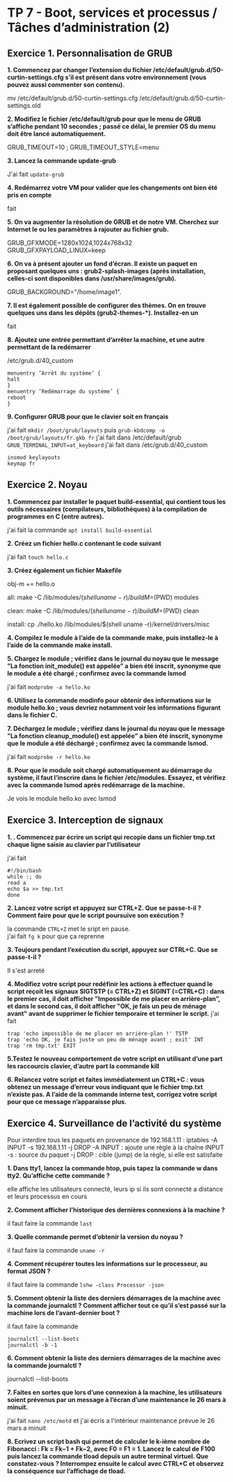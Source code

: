 # TP 7 - Boot, services et processus / Tâches d’administration (2)

## Exercice 1. Personnalisation de GRUB

**1. Commencez par changer l’extension du fichier /etc/default/grub.d/50-curtin-settings.cfg s’il est présent dans votre environnement (vous pouvez aussi commenter son contenu).**

mv /etc/default/grub.d/50-curtin-settings.cfg /etc/default/grub.d/50-curtin-settings.old


**2. Modifiez le fichier /etc/default/grub pour que le menu de GRUB s’affiche pendant 10 secondes ; passé ce délai, le premier OS du menu doit être lancé automatiquement.**

GRUB_TIMEOUT=10 ; GRUB_TIMEOUT_STYLE=menu 

**3. Lancez la commande update-grub**

J'ai fait `update-grub` 

**4. Redémarrez votre VM pour valider que les changements ont bien été pris en compte**

fait

**5. On va augmenter la résolution de GRUB et de notre VM. Cherchez sur Internet le ou les paramètres à rajouter au fichier grub.**

GRUB_GFXMODE=1280x1024,1024x768x32 GRUB_GFXPAYLOAD_LINUX=keep

**6. On va à présent ajouter un fond d’écran. Il existe un paquet en proposant quelques uns : grub2-splash-images
(après installation, celles-ci sont disponibles dans /usr/share/images/grub).**

GRUB_BACKGROUND="/home/image1".

**7. Il est également possible de configurer des thèmes. On en trouve quelques uns dans les dépôts (grub2-themes-*).
Installez-en un**

fait 

**8.  Ajoutez une entrée permettant d’arrêter la machine, et une autre permettant de la redémarrer**

/etc/grub.d/40_custom 
```
menuentry ’Arrêt du système’ {
halt
}
menuentry ’Redémarrage du système’ {
reboot
}
```

**9. Configurer GRUB pour que le clavier soit en français**

j'ai fait `mkdir /boot/grub/layouts` puis `grub-kbdcomp -o /boot/grub/layouts/fr.gkb fr` 
j'ai fait dans /etc/default/grub `GRUB_TERMINAL_INPUT=at_keyboard` 
j'ai fait dans /etc/grub.d/40_custom 
```
insmod keylayouts
keymap fr
``` 
## Exercice 2. Noyau


**1. Commencez par installer le paquet build-essential, qui contient tous les outils nécessaires (compilateurs, bibliothèques) à la compilation de programmes en C (entre autres).**

j'ai fait la commande `apt install build-essential` 

**2. Créez un fichier hello.c contenant le code suivant**

j'ai fait `touch hello.c` 

**3.  Créez également un fichier Makefile**

obj-m += hello.o

 all:
 make -C /lib/modules/$(shell uname -r)/build M=$(PWD) modules

 clean:
 make -C /lib/modules/$(shell uname -r)/build M=$(PWD) clean

 install:
 cp ./hello.ko /lib/modules/$(shell uname -r)/kernel/drivers/misc


**4. Compilez le module à l’aide de la commande make, puis installez-le à l’aide de la commande make
install.**


**5. Chargez le module ; vérifiez dans le journal du noyau que le message ”La fonction init_module() est appelée” a bien été inscrit, synonyme que le module a été chargé ; confirmez avec la commande lsmod**

j'ai fait `modprobe -a hello.ko` 

**6. Utilisez la commande modinfo pour obtenir des informations sur le module hello.ko ; vous devriez notamment voir les informations figurant dans le fichier C.**



**7. Déchargez le module ; vérifiez dans le journal du noyau que le message ”La fonction cleanup_module() est appelée” a bien été inscrit, synonyme que le module a été déchargé ; confirmez avec la commande lsmod.**

j'ai fait `modprobe -r hello.ko`  

**8. Pour que le module soit chargé automatiquement au démarrage du système, il faut l’inscrire dans le fichier /etc/modules. Essayez, et vérifiez avec la commande lsmod après redémarrage de la machine.**

Je vois le module hello.ko avec lsmod 

## Exercice 3. Interception de signaux


**1. . Commencez par écrire un script qui recopie dans un fichier tmp.txt chaque ligne saisie au clavier par
l’utilisateur**

j'ai fait 
``` 
#!/bin/bash
while :; do
read a
echo $a >> tmp.txt
done
``` 

**2. Lancez votre script et appuyez sur CTRL+Z. Que se passe-t-il ? Comment faire pour que le script poursuive son exécution ?**

la commande `CTRL+Z` met le sript en pause. <br>
j'ai fait `fg k` pour que ça reprenne 

**3. Toujours pendant l’exécution du script, appuyez sur CTRL+C. Que se passe-t-il ?**

Il s'est arreté 

**4. Modifiez votre script pour redéfinir les actions à effectuer quand le script reçoit les signaux SIGTSTP (= CTRL+Z) et SIGINT (=CTRL+C) : dans le premier cas, il doit afficher ”Impossible de me placer en arrière-plan”, et dans le second cas, il doit afficher  "OK, je fais un peu de ménage avant" avant de supprimer le fichier temporaire et terminer le script.**
j'ai fait 
``` 
trap 'echo impossible de me placer en arrière-plan !' TSTP
trap 'echo OK, je fais juste un peu de ménage avant ; exit' INT
trap 'rm tmp.txt' EXIT
``` 

**5.Testez le nouveau comportement de votre script en utilisant d’une part les raccourcis clavier, d’autre
part la commande kill**

**6. Relancez votre script et faites immédiatement un CTRL+C : vous obtenez un message d’erreur vous indiquant que le fichier tmp.txt n’existe pas. A l’aide de la commande interne test, corrigez votre script pour que ce message n’apparaisse plus.**

## Exercice 4. Surveillance de l’activité du système

Pour interdire tous les paquets en provenance de 192.168.1.11 :
iptables -A INPUT -s 192.168.1.11 -j DROP
-A INPUT : ajoute une règle à la chaîne INPUT
-s : source du paquet
-j DROP : cible (jump) de la règle, si elle est satisfaite

**1. Dans tty1, lancez la commande htop, puis tapez la commande w dans tty2. Qu’affiche cette commande ?**

elle affiche les utilisateurs connecté, leurs ip si ils sont connecté a distance et leurs processus en cours 

**2. Comment afficher l’historique des dernières connexions à la machine ?**

il faut faire la commande `last` 

**3. Quelle commande permet d’obtenir la version du noyau ?**

il faut faire la commande `uname -r` 

**4. Comment récupérer toutes les informations sur le processeur, au format JSON ?**

il faut faire la commande `lshw -class Processor -json`  

**5. Comment obtenir la liste des derniers démarrages de la machine avec la commande journalctl ?
Comment afficher tout ce qu’il s’est passé sur la machine lors de l’avant-dernier boot ?**

il faut faire la commande 

```
journalctl --list-boots
journalctl -b -1
``` 


**6. Comment obtenir la liste des derniers démarrages de la machine avec la commande journalctl ?**

journalctl --list-boots



**7. Faites en sortes que lors d’une connexion à la machine, les utilisateurs soient prévenus par un message
à l’écran d’une maintenance le 26 mars à minuit.**

j'ai fait `nano /etc/motd` et j'ai écris a l'intérieur maintenance prévue le 26 mars a minuit 

**8. Ecrivez un script bash qui permet de calculer le k-ième nombre de Fibonacci : Fk = Fk−1 + Fk−2, avec F0 = F1 = 1. Lancez le calcul de F100 puis lancez la commande tload depuis un autre terminal virtuel. Que constatez-vous ? Interrompez ensuite le calcul avec CTRL+C et observez la conséquence sur l’affichage de tload.**
